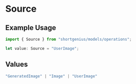 # Source

## Example Usage

```typescript
import { Source } from "shortgenius/models/operations";

let value: Source = "UserImage";
```

## Values

```typescript
"GeneratedImage" | "Image" | "UserImage"
```